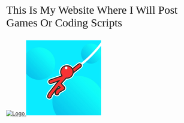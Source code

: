 <head>
  <!--link rel="shortcut icon" type="image/x-icon" href="./favicon.ico"-->
  <link rel="shortcut icon" type="image/png" href="faviconbc.png"/>
  <link rel="stylesheet" href="style.css" />
  <!--link href="/Orbitron-VariableFont_wght.ttf" rel="stylesheet" type="text/css" /-->
</head>
<body>
  <p style="font-family:orbitron;font-size:30px">This Is My Website Where I Will Post Games Or Coding Scripts</p>
</body>

<a href="https://purepro4561.github.io/Moto-3XM/">
  <img src="logo2.png" alt="Logo" style="width: 200px; height: 200px;" />
</a>

<a href="https://purepro4561.github.io/stickman-hook/">
  <img src="logo.png" alt="Logo" style="width: 200px; height: 200px;" />
</a>
